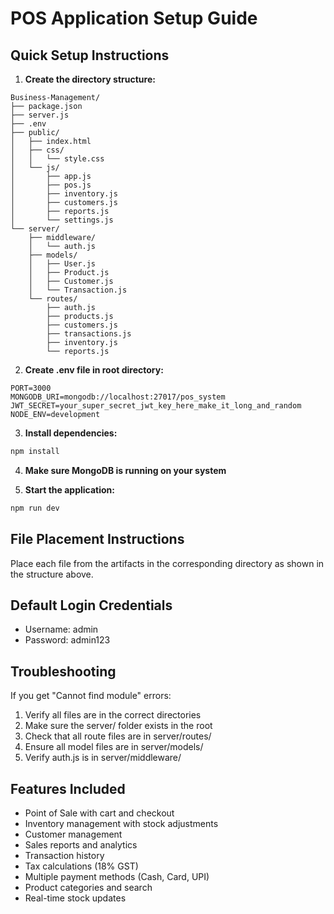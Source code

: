 # POS Application Setup Guide

## Quick Setup Instructions

1. **Create the directory structure:**
```
Business-Management/
├── package.json
├── server.js
├── .env
├── public/
│   ├── index.html
│   ├── css/
│   │   └── style.css
│   └── js/
│       ├── app.js
│       ├── pos.js
│       ├── inventory.js
│       ├── customers.js
│       ├── reports.js
│       └── settings.js
└── server/
    ├── middleware/
    │   └── auth.js
    ├── models/
    │   ├── User.js
    │   ├── Product.js
    │   ├── Customer.js
    │   └── Transaction.js
    └── routes/
        ├── auth.js
        ├── products.js
        ├── customers.js
        ├── transactions.js
        ├── inventory.js
        └── reports.js
```

2. **Create .env file in root directory:**
```
PORT=3000
MONGODB_URI=mongodb://localhost:27017/pos_system
JWT_SECRET=your_super_secret_jwt_key_here_make_it_long_and_random
NODE_ENV=development
```

3. **Install dependencies:**
```bash
npm install
```

4. **Make sure MongoDB is running on your system**

5. **Start the application:**
```bash
npm run dev
```

## File Placement Instructions

Place each file from the artifacts in the corresponding directory as shown in the structure above.

## Default Login Credentials
- Username: admin
- Password: admin123

## Troubleshooting

If you get "Cannot find module" errors:
1. Verify all files are in the correct directories
2. Make sure the server/ folder exists in the root
3. Check that all route files are in server/routes/
4. Ensure all model files are in server/models/
5. Verify auth.js is in server/middleware/

## Features Included
- Point of Sale with cart and checkout
- Inventory management with stock adjustments
- Customer management
- Sales reports and analytics
- Transaction history
- Tax calculations (18% GST)
- Multiple payment methods (Cash, Card, UPI)
- Product categories and search
- Real-time stock updates
